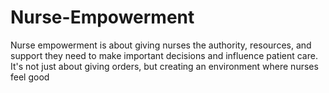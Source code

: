 # Nurse-Empowerment
Nurse empowerment is about giving nurses the authority, resources, and support they need to make important decisions and influence patient care. It's not just about giving orders, but creating an environment where nurses feel good
